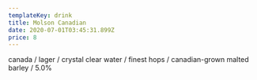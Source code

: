 ```yaml
---
templateKey: drink
title: Molson Canadian
date: 2020-07-01T03:45:31.899Z
price: 8
---
```


canada / lager / crystal clear water / finest hops / canadian-grown malted barley / 5.0%
